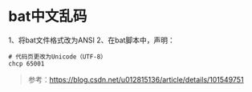 # bat中文乱码

1、将bat文件格式改为ANSI
2、在bat脚本中，声明：

```  shell
# 代码页更改为Unicode（UTF-8）
chcp 65001
```

> 参考：https://blog.csdn.net/u012815136/article/details/101549751
